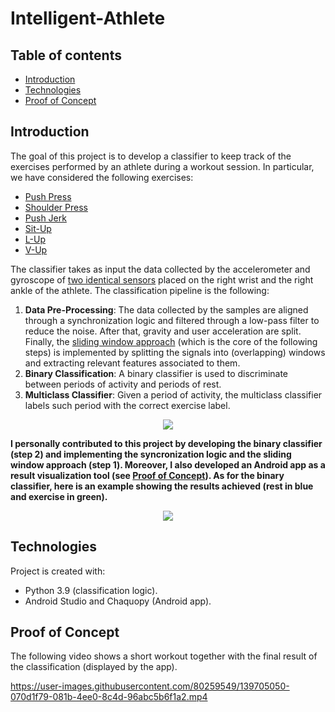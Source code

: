 # Intelligent-Athlete

## Table of contents
* [Introduction](#introduction "Goto introduction")
* [Technologies](#technologies "Goto technologies")
* [Proof of Concept](#proof-of-concept "Goto proof-of-concept")

## Introduction
The goal of this project is to develop a classifier to keep track of the exercises performed by an athlete during a workout session. In particular, we have considered the following exercises:
* [Push Press](https://www.youtube.com/watch?v=iaBVSJm78ko)
* [Shoulder Press](https://www.youtube.com/watch?v=5yWaNOvgFCM)
* [Push Jerk](https://www.youtube.com/watch?v=V-hKuAfWNUw)
* [Sit-Up](https://www.youtube.com/watch?v=_HDZODOx7Zw)
* [L-Up]()
* [V-Up](https://www.youtube.com/watch?v=7UVgs18Y1P4)

The classifier takes as input the data collected by the accelerometer and gyroscope of [two identical sensors](https://mbientlab.com/store/metamotions-p/) placed on the right wrist and the right ankle of the athlete. The classification pipeline is the following:
1. **Data Pre-Processing**: The data collected by the samples are aligned through a synchronization logic and filtered through a low-pass filter to reduce the noise. After that, gravity and user acceleration are split. Finally, the [sliding window approach](https://www.geeksforgeeks.org/window-sliding-technique/) (which is the core of the following steps) is implemented by splitting the signals into (overlapping) windows and extracting relevant features associated to them.
2. **Binary Classification**: A binary classifier is used to discriminate between periods of activity and periods of rest.
3. **Multiclass Classifier**: Given a period of activity, the multiclass classifier labels such period with the correct exercise label.

<p align="center">
  <img src="https://user-images.githubusercontent.com/80259549/140044672-219e3161-75cc-4742-83b2-076b59213233.png" />
</p>

**I personally contributed to this project by developing the binary classifier (step 2) and implementing the syncronization logic and the sliding window approach (step 1). Moreover, I also developed an Android app as a result visualization tool (see [Proof of Concept](#proof-of-concept "Goto proof-of-concept")). As for the binary classifier, here is an example showing the results achieved (rest in blue and exercise in green).**

<p align="center">
  <img src="https://user-images.githubusercontent.com/80259549/140044172-ba3cd913-83d2-4f6a-ae38-1ad2412315cb.png" />
</p>

## Technologies
Project is created with:
* Python 3.9 (classification logic).
* Android Studio and Chaquopy (Android app).

## Proof of Concept
The following video shows a short workout together with the final result of the classification (displayed by the app).

https://user-images.githubusercontent.com/80259549/139705050-070d1f79-081b-4ee0-8c4d-96abc5b6f1a2.mp4
